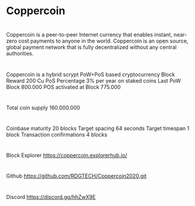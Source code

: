 # Coppercoin
#
Coppercoin is a peer-to-peer Internet currency that enables instant, near-zero cost payments to anyone in the world. 
Coppercoin is an open source, global payment network that is fully decentralized without any central authorities. 
#
Coppercoin is a hybrid scrypt PoW+PoS based cryptocurrency
Block Reward 200 Cu
PoS Percentage  3% per year on staked coins
Last PoW Block 800.000
POS activated at Block 775.000
#
Total coin supply 160.000.000
#
Coinbase maturity 20 blocks
Target spacing 64 seconds
Target timespan 1 block
Transaction confirmations 4 blocks
#
Block Explorer https://coppercoin.explorerhub.io/
#
Github https://github.com/RDGTECH/Coppercoin2020.git
#
Discord https://discord.gg/hhZwX9E
#

